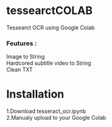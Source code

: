 # tessearctCOLAB
Tessearct OCR using Google Colab

### Feutures : <br/>
Image to String<br/>
Hardcored subtitle video to String</br>
Clean TXT

# Installation
1.Download tesseract_ocr.ipynb <br/>
2.Manualy upload to your Google Colab 
